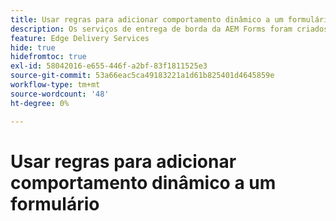```yaml
---
title: Usar regras para adicionar comportamento dinâmico a um formulário
description: Os serviços de entrega de borda da AEM Forms foram criados para oferecer desempenho máximo, permitindo que você visualize o futuro da coleta de dados simplificada e do envolvimento do usuário. Usar regras para adicionar comportamento dinâmico a um formulário
feature: Edge Delivery Services
hide: true
hidefromtoc: true
exl-id: 58042016-e655-446f-a2bf-83f1811525e3
source-git-commit: 53a66eac5ca49183221a1d61b825401d4645859e
workflow-type: tm+mt
source-wordcount: '48'
ht-degree: 0%

---
```


# Usar regras para adicionar comportamento dinâmico a um formulário
